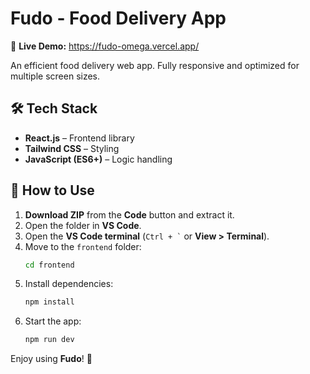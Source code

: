 # Fudo - Food Delivery App  
🔗 **Live Demo:** https://fudo-omega.vercel.app/  

An efficient food delivery web app. Fully responsive and optimized for multiple screen sizes.  

## 🛠 Tech Stack  
- **React.js** – Frontend library    
- **Tailwind CSS** – Styling  
- **JavaScript (ES6+)** – Logic handling  

## 📌 How to Use  
1. **Download ZIP** from the **Code** button and extract it.  
2. Open the folder in **VS Code**.  
3. Open the **VS Code terminal** (`` Ctrl + ` `` or **View > Terminal**).  
4. Move to the `frontend` folder:  
   ```bash
   cd frontend
   ```  
5. Install dependencies:  
   ```bash
   npm install
   ```  
6. Start the app:  
   ```bash
   npm run dev
   ```  

Enjoy using **Fudo**! 🚀
